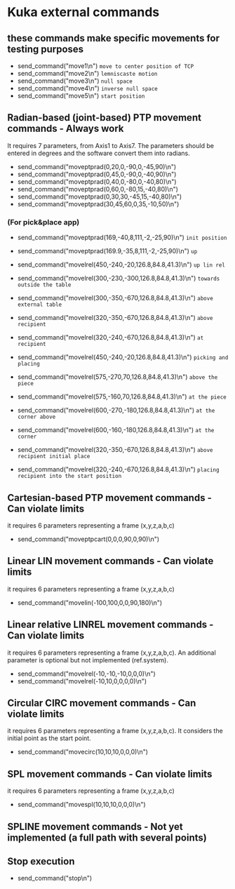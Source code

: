 # Kuka external commands
## these commands make specific movements for testing purposes
- send_command("move1\n")  `move to center position of TCP`
- send_command("move2\n")  `lemniscaste motion`
- send_command("move3\n")  `null space`
- send_command("move4\n")  `inverse null space`
- send_command("move5\n")  `start position`

## Radian-based (joint-based) PTP movement commands - Always work
It requires 7 parameters, from Axis1 to Axis7. The parameters should be entered in degrees and the software convert them into radians.  

- send_command("moveptprad(0,20,0,-90,0,-45,90)\n")
- send_command("moveptprad(0,45,0,-90,0,-40,90)\n")
- send_command("moveptprad(0,40,0,-80,0,-40,80)\n")
- send_command("moveptprad(0,60,0,-80,15,-40,80)\n")
- send_command("moveptprad(0,30,30,-45,15,-40,80)\n")
- send_command("moveptprad(30,45,60,0,35,-10,50)\n")

### (For pick&place app)
- send_command("moveptprad(169,-40,8,111,-2,-25,90)\n") `init position`
- send_command("moveptprad(169.9,-35,8,111,-2,-25,90)\n") `up`
- send_command("movelrel(450,-240,-20,126.8,84.8,41.3)\n") `up lin rel`
- send_command("movelrel(300,-230,-300,126.8,84.8,41.3)\n") `towards outside the table`
- send_command("movelrel(300,-350,-670,126.8,84.8,41.3)\n") `above external table`
- send_command("movelrel(320,-350,-670,126.8,84.8,41.3)\n") `above recipient`
- send_command("movelrel(320,-240,-670,126.8,84.8,41.3)\n") `at recipient`
- send_command("movelrel(450,-240,-20,126.8,84.8,41.3)\n") `picking and placing`

- send_command("movelrel(575,-270,70,126.8,84.8,41.3)\n") `above the piece`
- send_command("movelrel(575,-160,70,126.8,84.8,41.3)\n") `at the piece`
- send_command("movelrel(600,-270,-180,126.8,84.8,41.3)\n") `at the corner above`
- send_command("movelrel(600,-160,-180,126.8,84.8,41.3)\n") `at the corner`

- send_command("movelrel(320,-350,-670,126.8,84.8,41.3)\n") `above recipient initial place`
- send_command("movelrel(320,-240,-670,126.8,84.8,41.3)\n") `placing recipient into the start position`

## Cartesian-based PTP movement commands - Can violate limits
it requires 6 parameters representing a frame (x,y,z,a,b,c)  
- send_command("moveptpcart(0,0,0,90,0,90)\n")

## Linear LIN movement commands - Can violate limits
it requires 6 parameters representing a frame (x,y,z,a,b,c)
- send_command("movelin(-100,100,0,0,90,180)\n")

## Linear relative LINREL movement commands - Can violate limits
it requires 6 parameters representing a frame (x,y,z,a,b,c). An additional parameter is optional but not implemented (ref.system).
- send_command("movelrel(-10,-10,-10,0,0,0)\n")
- send_command("movelrel(-10,10,0,0,0,0)\n")

## Circular CIRC movement commands - Can violate limits
it requires 6 parameters representing a frame (x,y,z,a,b,c). It considers the initial point as the start point.
- send_command("movecirc(10,10,10,0,0,0)\n")

## SPL movement commands - Can violate limits
it requires 6 parameters representing a frame (x,y,z,a,b,c)
- send_command("movespl(10,10,10,0,0,0)\n")

## SPLINE movement commands - Not yet implemented (a full path with several points)

## Stop execution
- send_command("stop\n")
